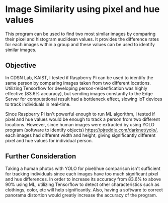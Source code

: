 # Image Similarity using pixel and hue values

  This program can be used to find two most similar images by comparing their pixel and histogram euclidean values. It provides the difference rates for each images within a group and these values can be used to identify similar images.

## Objective

  In CDSN Lab, KAIST, I tested if Raspberry Pi can be used to identify the same person by comparing images taken from two different locations.
Utilizing Tensorflow for developing person-reidenfication was highly effective (83.6% accuracy), but sending images constantly to the Edge Server for computational result had a bottleneck effect, slowing IoT devices to track individuals in real-time. 

  Since Raspberry Pi isn't powerful enough to run ML algorithm, I tested if pixel and hue values would be enough to track a person from two different locations. However, since human images were extracted by using YOLO program (software to identify objects) https://pjreddie.com/darknet/yolo/, each images had different width and height, giving significantly different pixel and hue values for individual person. 

## Further Consideration

  Taking a human photos with YOLO for pixel/hue comparison isn't sufficient for tracking individuals since each images have too much significant pixel and hue differences. In order to increase its accuracy from 83.6% to above 90% using ML, utilizing Tensorflow to detect other characteristics such as clothings, color, etc will help significantly. Also, having a software to correct panorama distortion would greatly increase the accuracy of the program.
